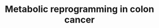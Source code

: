 ---
annotations:
- type: Pathway Ontology
  value: altered carbohydrate metabolic pathway
- type: Pathway Ontology
  value: cancer pathway
- type: Disease Ontology
  value: colorectal cancer
authors:
- Khanspers
- Egonw
- AlexanderPico
- MaintBot
communities:
- CPTAC
description: Metabolic reprogramming in colon cancer. This pathway was created from
  a figure by Vasaikar S and Zhang B, Baylor College of Medicine, June 2018.
last-edited: 2021-05-29
organisms:
- Homo sapiens
redirect_from:
- /index.php/Pathway:WP4290
- /instance/WP4290
schema-jsonld:
- '@context': https://schema.org/
  '@id': https://wikipathways.github.io/pathways/WP4290.html
  '@type': Dataset
  creator:
    '@type': Organization
    name: WikiPathways
  description: Metabolic reprogramming in colon cancer. This pathway was created from
    a figure by Vasaikar S and Zhang B, Baylor College of Medicine, June 2018.
  keywords:
  - FASN
  - ACLY
  - TALDO1
  - Glutathione
  - GOT2
  - Proline
  - PAICS
  - LDHA
  - 2PG
  - OAA
  - FH
  - SHMT2
  - S7P
  - TKT
  - ROS
  - Malate
  - S-CoA
  - F1,6P
  - serine
  - ACO2
  - PGD
  - RPIA
  - PYCR1
  - MDH2
  - NH3
  - SLC16A3
  - glutamine
  - IC
  - PKM
  - TIGAR
  - 3PG
  - 6PGA
  - PSPH
  - PGAM1
  - GPI
  - DLST
  - PEP
  - SLC2A1
  - G6P
  - PDHB
  - Purine synthesis
  - Phosphoserine
  - GLUD1
  - Acetyl-CoA
  - PPAT
  - PGK1
  - SUCLG2
  - F6P
  - Asparagine
  - lipids
  - Pyruvate
  - G6PD
  - GART
  - glutamate
  - PYCR2
  - IMP
  - glycine
  - PSAT1
  - G3P
  - Nucleotide synthesis
  - 1,3BPG
  - fumarate
  - R5P
  - GAPDH
  - ENO1
  - KG
  - E4P
  - Cell cycle
  - IDH2
  - Proliferation
  - Ri5P
  - Amino acid synthesis
  - GLS
  - HK3
  - Lactate
  - glucose
  - IDH3A
  - 3PHP
  - PFKL
  - ALDOB
  - PDHA1
  - SLC1A5
  - citrate
  - SDHB
  license: CC0
  name: Metabolic reprogramming in colon cancer
seo: CreativeWork
title: Metabolic reprogramming in colon cancer
wpid: WP4290
---